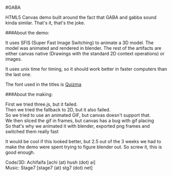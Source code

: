 #GABA

HTML5 Canvas demo built around the fact that GABA and gabba sound kinda similar. That's it, that's the joke.

###About the demo:

It uses SFIS (Super Fast Image Switching) to animate a 3D model. The model was animated and rendered in blender. The rest of the artifacts are either canvas native (Drawings with the standard 2D context operations) or images. 

It uses unix time for timing, so it should work better in faster computers than the last one. 

The font used in the titles is [Quizma](http://www.1001freefonts.com/quizma.font)

###About the making:

First we tried three.js, but it failed.  
Then we tried the fallback to 2D, but it also failed.  
So we tried to use an animated GIF, but canvas doesn't support that.  
We then sliced the gif in frames, but canvas has a bug with gif placing  
So that's why we animated it with blender, exported png frames and switched them really fast  

It would be cool if this looked better, but 2.5 out of the 3 weeks we had to make the demo were spent trying to figure blender out. So screw it, this is good enough.  

Code/3D: Achifaifa [achi (at) hush (dot) ai]  
Music: Stage7 [stage7 (at) stg7 (dot) net]  


